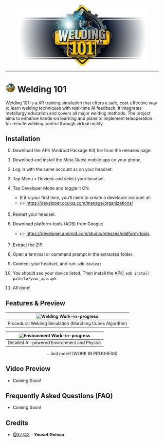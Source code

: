 <p align="center">
    <picture>
      <source media="(prefers-color-scheme: dark)" srcset="Webpage\assets\doc\images\banner.png">
      <img height="200px" src="Webpage\assets\doc\images\banner.png">
    </picture>
</p>

***

# <img src="Webpage\assets\logo\logo2.png" width="32"> Welding 101
Welding 101 is a XR training simulation that offers a safe, cost-effective way to learn welding techniques with real-time AI feedback. It integrates metallurgy education and covers all major welding methods. The project aims to enhance hands-on learning and plans to implement teleoperation for remote welding control through virtual reality.

## Installation
0. Download the APK (Android Package Kit) file from the releases page.
1. Download and install the Meta Quest mobile app on your phone.
2. Log in with the same account as on your headset.
3. Tap Menu > Devices and select your headset.
4. Tap Developer Mode and toggle it ON.
    - If it's your first time, you’ll need to create a developer account at:
    - 👉 https://developer.oculus.com/manage/organizations/
5. Restart your headset.
6. Download platform-tools (ADB) from Google:
    - 👉 https://developer.android.com/studio/releases/platform-tools

7. Extract the ZIP.
8. Open a terminal or command prompt in the extracted folder.
9. Connect your headset, and run:
    `adb devices`
10. You should see your device listed. Then install the APK:
    `adb install path/to/your_app.apk`
11. All done!

## Features & Preview
<div align="center">

| ![Welding Work-in-progress](https://github.com/user-attachments/assets/e656ae3f-347a-4d41-9d3c-37906dce3d50)|
|:---:|
| Procedural Welding Simulation (Marching Cubes Algorithm) |

</div>

<div align="center">

| ![Environment Work-in-progress](https://github.com/user-attachments/assets/5d9ce370-6aba-4868-ab22-c4ed9f861d96)|
|:---:|
| Detailed AI-powered Environment and Physics |

...and more! (WORK IN PROGRESS)
</div>

## Video Preview

- Coming Soon!

## Frequently Asked Questions (FAQ)

- Coming Soon!

## Credits
- [@37743](https://github.com/37743) - **Yousef Gomaa**
